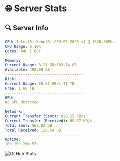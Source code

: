 # 🌐 Server Stats
## 🔍 Server Info
```yaml
CPU: Intel(R) Xeon(R) CPU E5-2699 v4 @ 1326.66MHz
CPU Usage: 6.10%
Cores: 44P | 88T
-----------------------------------
Memory:
Current Usage: 8.21 GB/503.74 GB
Available: 492.08 GB
-----------------------------------
Disk:
Current Usage: 26.61 GB/1.71 TB
Free: 1.60 TB
-----------------------------------
GPU:
No GPU detected
-----------------------------------
Network:
Current Transfer (Sent): 920.25 KB/s
Current Transfer (Received): 68.37 KB/s
Total Sent: 567.82 GB
Total Received: 128.54 GB
-----------------------------------
Uptime:
10d 15h 20m 57s
```
![GitHub Stats](https://img.shields.io/badge/Updated-2025-04-30_08:29:45-blue)